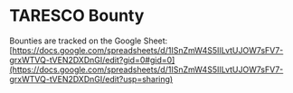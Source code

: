 # TARESCO Bounty

Bounties are tracked on the Google Sheet: [https://docs.google.com/spreadsheets/d/1ISnZmW4S5IILvtUJOW7sFV7-grxWTVQ-tVEN2DXDnGI/edit?gid=0#gid=0](https://docs.google.com/spreadsheets/d/1ISnZmW4S5IILvtUJOW7sFV7-grxWTVQ-tVEN2DXDnGI/edit?usp=sharing)
